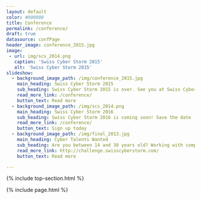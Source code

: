 ```yaml
---
layout: default
color: #000000
title: Conference
permalink: /conference/
draft: true
datasource: confPage
header_image: conference_2015.jpg
image:
 - url: img/scs_2014.png
   caption: 'Swiss Cyber Storm 2015'
   alt: 'Swiss Cyber Storm 2015'
slideshow:
  - background_image_path: /img/conference_2015.jpg
    main_heading: Swiss Cyber Storm 2015
    sub_heading: Swiss Cyber Storm 2015 is over. See you at Swiss Cyber Storm 2016!
    read_more_link: /conference/
    button_text: Read more
  - background_image_path: /img/scs_2014.png
    main_heading: Swiss Cyber Storm 2016
    sub_heading: Swiss Cyber Storm 2016 is coming soon! Save the date - October 19, 2016
    read_more_link: /conference/
    button_text: Sign up today
  - background_image_path: /img/final_2013.jpg
    main_heading: Cyber Talents Wanted
    sub_heading: Are you between 14 and 30 years old? Working with computers and networks is your passion and you are not (yet) a security professional? Then this challenge is for you!
    read_more_link: http://challenge.swisscyberstorm.com/
    button_text: Read more

---
```

{% include top-section.html %}

<!-- Include page -->
{% include page.html %}

